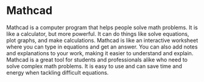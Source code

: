 # Mathcad

Mathcad is a computer program that helps people solve math problems. It is like a calculator, but more powerful. It can do things like solve equations, plot graphs, and make calculations. Mathcad is like an interactive worksheet where you can type in equations and get an answer. You can also add notes and explanations to your work, making it easier to understand and explain. Mathcad is a great tool for students and professionals alike who need to solve complex math problems. It is easy to use and can save time and energy when tackling difficult equations.

